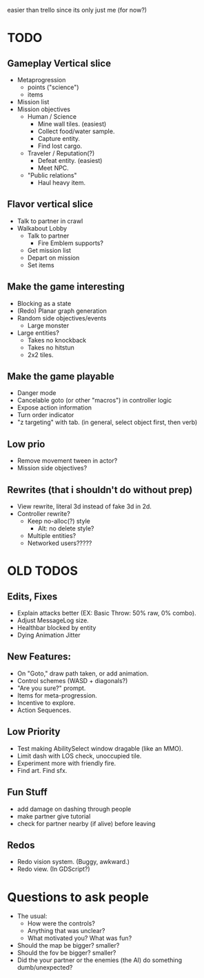 easier than trello since its only just me (for now?)

# TODO
## Gameplay Vertical slice
* Metaprogression
    * points ("science")
    * items
* Mission list
* Mission objectives
    * Human / Science
        * Mine wall tiles. (easiest)
        * Collect food/water sample.
        * Capture entity.
        * Find lost cargo.
    * Traveler / Reputation(?)
        * Defeat entity. (easiest)
        * Meet NPC.
    * "Public relations"
        * Haul heavy item.

## Flavor vertical slice
* Talk to partner in crawl
* Walkabout Lobby
    * Talk to partner
        * Fire Emblem supports?
    * Get mission list
    * Depart on mission
    * Set items

## Make the game interesting
* Blocking as a state
* (Redo) Planar graph generation
* Random side objectives/events
    * Large monster
* Large entities?
    * Takes no knockback
    * Takes no hitstun
    * 2x2 tiles.


## Make the game playable
* Danger mode
* Cancelable goto (or other "macros") in controller logic
* Expose action information
* Turn order indicator
* "z targeting" with tab. (in general, select object first, then verb)

## Low prio
* Remove movement tween in actor?
* Mission side objectives?

## Rewrites (that i shouldn't do without prep)
* View rewrite, literal 3d instead of fake 3d in 2d.
* Controller rewrite?
    * Keep no-alloc(?) style
        * Alt: no delete style?
    * Multiple entities?
    * Networked users?????

# OLD TODOS
## Edits, Fixes
* Explain attacks better (EX: Basic Throw: 50% raw, 0% combo).
* Adjust MessageLog size.
* Healthbar blocked by entity
* Dying Animation Jitter

## New Features:
* On "Goto," draw path taken, or add animation.
* Control schemes (WASD + diagonals?)
* "Are you sure?" prompt.
* Items for meta-progression.
* Incentive to explore.
* Action Sequences.

## Low Priority
* Test making AbilitySelect window dragable (like an MMO).
* Limit dash with LOS check, unoccupied tile.
* Experiment more with friendly fire.
* Find art. Find sfx.

## Fun Stuff
* add damage on dashing through people
* make partner give tutorial
* check for partner nearby (if alive) before leaving

## Redos
* Redo vision system. (Buggy, awkward.)
* Redo view. (In GDScript?)

# Questions to ask people
* The usual:
    * How were the controls?
    * Anything that was unclear?
    * What motivated you? What was fun?
* Should the map be bigger? smaller?
* Should the fov be bigger? smaller?
* Did the your partner or the enemies (the AI) do something dumb/unexpected?